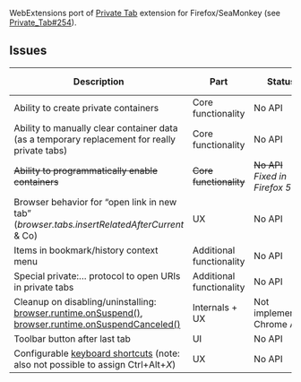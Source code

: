 WebExtensions port of <a href="https://github.com/Infocatcher/Private_Tab">Private Tab</a> extension for Firefox/SeaMonkey (see <a href="https://github.com/Infocatcher/Private_Tab/issues/254">Private_Tab#254</a>).

## Issues
<table>
<thead>
	<tr>
		<th>Description</th>
		<th>Part</th>
		<th>Status</th>
		<th>Severity</th>
		<th>Firefox bug</th>
	</tr>
</thead>
<tbody>
	<tr>
		<td>Ability to create private containers</td>
		<td>Core functionality</td>
		<td>No API</td>
		<td><strong>Block</strong></td>
		<td><a href="https://github.com/mozilla/multi-account-containers/issues/47">#47</a></td>
	</tr>
	<tr>
		<td>Ability to manually clear container data (as a temporary replacement for really private tabs)</td>
		<td>Core functionality</td>
		<td>No API</td>
		<td><strong>Block</strong></td>
		<td><a href="https://bugzilla.mozilla.org/show_bug.cgi?id=1353726">Bug 1353726</a></td>
	</tr>
	<tr>
		<td><del>Ability to programmatically enable containers</del></td>
		<td><del>Core functionality</del></td>
		<td><del>No API</del><br><em>Fixed in Firefox 57</em></td>
		<td><del>Major</del></td>
		<td><del><a href="https://bugzilla.mozilla.org/show_bug.cgi?id=1354602">Bug 1354602</a></del></td>
	</tr>
	<tr>
		<td>Browser behavior for “open link in new tab” (<em>browser.tabs.insertRelatedAfterCurrent</em> & Co)</td>
		<td>UX</td>
		<td>No API</td>
		<td>Major</td>
		<td></td>
	</tr>
	<tr>
		<td>Items in bookmark/history context menu</td>
		<td>Additional functionality</td>
		<td>No API</td>
		<td>Minor</td>
		<td><a href="https://bugzilla.mozilla.org/show_bug.cgi?id=1370499">Bug 1370499</a></td>
	</tr>
	<tr>
		<td>Special private:… protocol to open URIs in private tabs</td>
		<td>Additional functionality</td>
		<td>No API</td>
		<td>Minor</td>
		<td><a href="https://bug623317.bugzilla.mozilla.org/show_bug.cgi?id=1271553">Bug 1271553</a></td>
	</tr>
	<tr>
		<td>Cleanup on disabling/uninstalling: <a href="https://developer.mozilla.org/en-US/Add-ons/WebExtensions/API/runtime/onSuspend">browser.runtime.onSuspend()</a>, <a href="https://developer.mozilla.org/en-US/Add-ons/WebExtensions/API/runtime/onSuspendCanceled">browser.runtime.onSuspendCanceled()</a></td>
		<td>Internals + UX</td>
		<td>Not implemented Chrome API</td>
		<td>Minor</td>
		<td></td>
	</tr>
	<tr>
		<td>Toolbar button after last tab</td>
		<td>UI</td>
		<td>No API</td>
		<td>Minor</td>
		<td></td>
	</tr>
	<tr>
		<td>Configurable <a href="https://developer.mozilla.org/en-US/Add-ons/WebExtensions/manifest.json/commands">keyboard shortcuts</a> (note: also not possible to assign Ctrl+Alt+<em>X</em>)</td>
		<td>UX</td>
		<td>No API</td>
		<td>Minor</td>
		<td><a href="https://bugzilla.mozilla.org/show_bug.cgi?id=1303384">Bug 1303384</a></td>
	</tr>
</tbody>
</table>